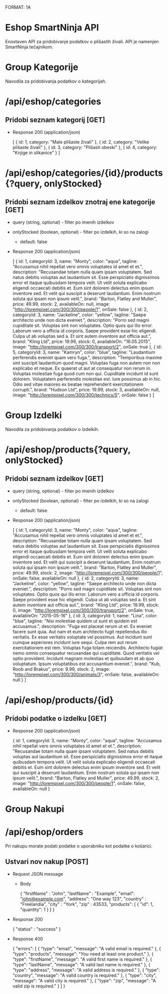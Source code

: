 FORMAT: 1A

# Eshop SmartNinja API
Enostaven API za pridobivanje podatkov o plišastih živali. API je namenjen SmartNinja tečajnikom.

# Group Kategorije

Navodila za pridobivanja podatkov o kategorijah.

# /api/eshop/categories

## Pridobi seznam kategorij [GET] 

+ Response 200 (application/json)

    [
        {
            id: 1,
            category: "Male plišaste živali"
        },
        {
            id: 2,
            category: "Velike plišaste živali"
        },
        {
            id: 3,
            category: "Plišasti obeski"
        },
        {
            id: 4,
            category: "Knjige in slikanice"
        }
    ] 
    
# /api/eshop/categories/{id}/products{?query, onlyStocked}

## Pridobi seznam izdelkov znotraj ene kategorije [GET] 

+ query (string, optional) - filter po imenih izdelkov
+ onlyStocked (boolean, optional) - filter po izdelkih, ki so na zalogi
    + default: false
    
+ Response 200 (application/json)

    [
        {
            id: 1,
            categoryId: 3,
            name: "Monty",
            color: "aqua",
            tagline: "Accusamus nihil repellat vero omnis voluptates id amet et et.",
            description: "Recusandae totam nulla quam ipsam voluptatem. Sed natus debitis voluptas aut laudantium sit. Esse perspiciatis dignissimos error et itaque quibusdam tempora velit. Ut velit soluta explicabo eligendi occaecati debitis et. Eum sint dolorem delectus enim ipsum inventore sed. Et velit qui suscipit a deserunt laudantium. Enim nostrum soluta qui ipsam non ipsum velit.",
            brand: "Barton, Flatley and Muller",
            price: 49.99,
            stock: 2,
            availableOn: null,
            image: "http://lorempixel.com/300/300/people/1",
            onSale: false
        },
        {
            id: 2,
            categoryId: 3,
            name: "Jackeline",
            color: "yellow",
            tagline: "Saepe architecto unde non dicta eveniet.",
            description: "Porro sed magni cupiditate sit. Voluptas sint non voluptates. Optio quos qui illo error. Laborum vero a officia id corporis. Saepe provident esse hic eligendi. Culpa ut ab voluptas sed a. Et sint autem inventore aut officia aut.",
            brand: "Kling Ltd",
            price: 19.99,
            stock: 0,
            availableOn: "16.05.2015",
            image: "http://lorempixel.com/300/300/transport/2",
            onSale: true
        },
        {
            id: 5,
            categoryId: 3,
            name: "Kamryn",
            color: "blue",
            tagline: "Laudantium perferendis eveniet quam vero fuga.",
            description: "Temporibus maxime sint suscipit laudantium quod magni. Voluptas fuga non autem non non explicabo et neque. Ex quaerat ut aut at consequatur non rerum in. Voluptas molestiae fuga quod cum non qui. Cupiditate incidunt id sunt dolorem. Voluptatem perferendis molestiae est. Iure possimus ab in hic. Odio sed vitae maiores ex beatae reprehenderit exercitationem corrupti.",
            brand: "Hudson Ltd",
            price: 19.99,
            stock: 3,
            availableOn: null,
            image: "http://lorempixel.com/300/300/technics/5",
            onSale: false
        }
    ]

# Group Izdelki

Navodila za pridobivanja podatkov o izdelkih.

# /api/eshop/products{?query, onlyStocked}

## Pridobi seznam izdelkov [GET] 

+ query (string, optional) - filter po imenih izdelkov
+ onlyStocked (boolean, optional) - filter po izdelkih, ki so na zalogi
    + default: false

+ Response 200 (application/json)

    [
        {
            id: 1,
            categoryId: 3,
            name: "Monty",
            color: "aqua",
            tagline: "Accusamus nihil repellat vero omnis voluptates id amet et et.",
            description: "Recusandae totam nulla quam ipsam voluptatem. Sed natus debitis voluptas aut laudantium sit. Esse perspiciatis dignissimos error et itaque quibusdam tempora velit. Ut velit soluta explicabo eligendi occaecati debitis et. Eum sint dolorem delectus enim ipsum inventore sed. Et velit qui suscipit a deserunt laudantium. Enim nostrum soluta qui ipsam non ipsum velit.",
            brand: "Barton, Flatley and Muller",
            price: 49.99,
            stock: 2,
            image: "http://lorempixel.com/300/300/people/1",
            onSale: false,
            availableOn: null
        },
        {
            id: 2,
            categoryId: 3,
            name: "Jackeline",
            color: "yellow",
            tagline: "Saepe architecto unde non dicta eveniet.",
            description: "Porro sed magni cupiditate sit. Voluptas sint non voluptates. Optio quos qui illo error. Laborum vero a officia id corporis. Saepe provident esse hic eligendi. Culpa ut ab voluptas sed a. Et sint autem inventore aut officia aut.",
            brand: "Kling Ltd",
            price: 19.99,
            stock: 0,
            image: "http://lorempixel.com/300/300/transport/2",
            onSale: true,
            availableOn: "2015-05-16"
        },
        {
            id: 3,
            categoryId: 1,
            name: "Lina",
            color: "blue",
            tagline: "Nisi molestiae quidem ut sunt et quidem est accusamus.",
            description: "Fuga est placeat rerum ut et. Ex eveniet facere sunt quia. Aut nam et eum architecto fugit repellendus illo veritatis. Ex esse veritatis voluptate vel possimus. Aut incidunt sunt cumque asperiores incidunt iure sequi. Culpa rem aut rerum exercitationem est rem. Voluptas fuga totam reiciendis. Architecto fugiat nemo omnis consequatur recusandae qui cupiditate. Quod veritatis vel optio provident. Incidunt magnam molestias et quibusdam et ab quo voluptatum. Ipsum voluptatibus est accusantium eveniet.",
            brand: "Kub, Roob and Brakus",
            price: 9.99,
            stock: 2,
            image: "http://lorempixel.com/300/300/animals/3",
            onSale: false,
            availableOn: null
        }
    ]
    
# /api/eshop/products/{id}

## Pridobi podatke o izdelku [GET] 

+ Response 200 (application/json)

    {
        id: 1,
        categoryId: 3,
        name: "Monty",
        color: "aqua",
        tagline: "Accusamus nihil repellat vero omnis voluptates id amet et et.",
        description: "Recusandae totam nulla quam ipsam voluptatem. Sed natus debitis voluptas aut laudantium sit. Esse perspiciatis dignissimos error et itaque quibusdam tempora velit. Ut velit soluta explicabo eligendi occaecati debitis et. Eum sint dolorem delectus enim ipsum inventore sed. Et velit qui suscipit a deserunt laudantium. Enim nostrum soluta qui ipsam non ipsum velit.",
        brand: "Barton, Flatley and Muller",
        price: 49.99,
        stock: 2,
        image: "http://lorempixel.com/300/300/people/1",
        onSale: false,
        availableOn: null
    }
    
# Group Nakupi
# /api/eshop/orders

Pri nakupu morate podati podatke o uporabniku kot podatke o košarici.

## Ustvari nov nakup [POST] 


+ Request JSON message

	+ Body
	
        {
            "firstName" : "John",
            "lastName" : "Example",
            "email": "john@example.com",
            "address": "One way 123",
            "country" : "Freelandia",
            "city" : "York",
            "zip" : 43533,
            "products":
            [
                {
                    "id": 1, 
                    "quantity": 1
                }
            ]
         }

+ Response 200

	{
		"status" : "success"
	}

+ Response 400
	
	{
        "errors": [
            {
                "type": "email",
                "message": "A valid email is required."
            },
            {
                "type": "products",
                "message": "You need at least one product."
            },
            {
                "type": "firstName",
                "message": "A valid first name is required."
            },
            {
                "type": "lastName",
                "message": "A valid last name is required."
            },
            {
                "type": "address",
                "message": "A valid address is required."
            },
            {
                "type": "country",
                "message": "A valid country is required."
            },
            {
                "type": "city",
                "message": "A valid city is required."
            },
            {
                "type": "zip",
                "message": "A valid zip is required."
            }
        ]
    }